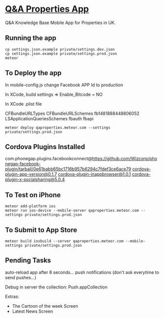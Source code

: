 # [Q&A Properties App](http://qaproperties.meteor.com/)

Q&A Knowledge Base Mobile App for Properties in UK.

## Running the app

```
cp settings.json.example private/settings.dev.json
cp settings.json.example private/settings.prod.json
meteor
```

## To Deploy the app

In mobile-config.js change Facebook APP Id to production

In XCode, build settings => Enable_Bitcode = NO

In XCode .plist file

<key>CFBundleURLTypes</key>
<array>
	<dict>
		<key>CFBundleURLSchemes</key>
		<array>
			<string>fb1481888448806052</string>
		</array>
	</dict>
</array>
<key>LSApplicationQueriesSchemes</key>
<array>
	<string>fbauth</string>
	<string>fbapi</string>
</array>


```
meteor deploy qaproperties.meteor.com --settings private/settings.prod.json
```

## Cordova Plugins Installed

com.phonegap.plugins.facebookconnect@https://github.com/Wizcorp/phonegap-facebook-plugin/tarball/0e61babb65bc1716b957b6294c7fdef3ce6ace79
cordova-plugin-app-version@0.1.7
cordova-plugin-inappbrowser@1.0.1
cordova-plugin-x-socialsharing@5.0.4

## To Test on iPhone

```
meteor add-platform ios
meteor run ios-device --mobile-server qaproperties.meteor.com --settings private/settings.prod.json
```

## To Submit to App Store

```
meteor build iosbuild --server qaproperties.meteor.com --mobile-settings private/settings.prod.json
```

## Pending Tasks

auto-reload app after 8 seconds...
push notifications (don't ask everytime to send pushes...)

Debug in server the collection: Push.appCollection



Extras:

- The Cartoon of the week Screen
- Latest News Screen




